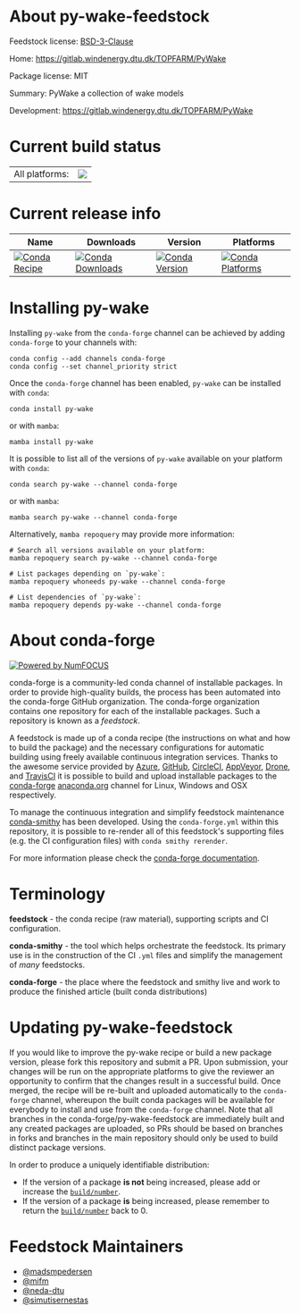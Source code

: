 About py-wake-feedstock
=======================

Feedstock license: [BSD-3-Clause](https://github.com/conda-forge/py-wake-feedstock/blob/main/LICENSE.txt)

Home: https://gitlab.windenergy.dtu.dk/TOPFARM/PyWake

Package license: MIT

Summary: PyWake a collection of wake models

Development: https://gitlab.windenergy.dtu.dk/TOPFARM/PyWake

Current build status
====================


<table><tr><td>All platforms:</td>
    <td>
      <a href="https://dev.azure.com/conda-forge/feedstock-builds/_build/latest?definitionId=20360&branchName=main">
        <img src="https://dev.azure.com/conda-forge/feedstock-builds/_apis/build/status/py-wake-feedstock?branchName=main">
      </a>
    </td>
  </tr>
</table>

Current release info
====================

| Name | Downloads | Version | Platforms |
| --- | --- | --- | --- |
| [![Conda Recipe](https://img.shields.io/badge/recipe-py--wake-green.svg)](https://anaconda.org/conda-forge/py-wake) | [![Conda Downloads](https://img.shields.io/conda/dn/conda-forge/py-wake.svg)](https://anaconda.org/conda-forge/py-wake) | [![Conda Version](https://img.shields.io/conda/vn/conda-forge/py-wake.svg)](https://anaconda.org/conda-forge/py-wake) | [![Conda Platforms](https://img.shields.io/conda/pn/conda-forge/py-wake.svg)](https://anaconda.org/conda-forge/py-wake) |

Installing py-wake
==================

Installing `py-wake` from the `conda-forge` channel can be achieved by adding `conda-forge` to your channels with:

```
conda config --add channels conda-forge
conda config --set channel_priority strict
```

Once the `conda-forge` channel has been enabled, `py-wake` can be installed with `conda`:

```
conda install py-wake
```

or with `mamba`:

```
mamba install py-wake
```

It is possible to list all of the versions of `py-wake` available on your platform with `conda`:

```
conda search py-wake --channel conda-forge
```

or with `mamba`:

```
mamba search py-wake --channel conda-forge
```

Alternatively, `mamba repoquery` may provide more information:

```
# Search all versions available on your platform:
mamba repoquery search py-wake --channel conda-forge

# List packages depending on `py-wake`:
mamba repoquery whoneeds py-wake --channel conda-forge

# List dependencies of `py-wake`:
mamba repoquery depends py-wake --channel conda-forge
```


About conda-forge
=================

[![Powered by
NumFOCUS](https://img.shields.io/badge/powered%20by-NumFOCUS-orange.svg?style=flat&colorA=E1523D&colorB=007D8A)](https://numfocus.org)

conda-forge is a community-led conda channel of installable packages.
In order to provide high-quality builds, the process has been automated into the
conda-forge GitHub organization. The conda-forge organization contains one repository
for each of the installable packages. Such a repository is known as a *feedstock*.

A feedstock is made up of a conda recipe (the instructions on what and how to build
the package) and the necessary configurations for automatic building using freely
available continuous integration services. Thanks to the awesome service provided by
[Azure](https://azure.microsoft.com/en-us/services/devops/), [GitHub](https://github.com/),
[CircleCI](https://circleci.com/), [AppVeyor](https://www.appveyor.com/),
[Drone](https://cloud.drone.io/welcome), and [TravisCI](https://travis-ci.com/)
it is possible to build and upload installable packages to the
[conda-forge](https://anaconda.org/conda-forge) [anaconda.org](https://anaconda.org/)
channel for Linux, Windows and OSX respectively.

To manage the continuous integration and simplify feedstock maintenance
[conda-smithy](https://github.com/conda-forge/conda-smithy) has been developed.
Using the ``conda-forge.yml`` within this repository, it is possible to re-render all of
this feedstock's supporting files (e.g. the CI configuration files) with ``conda smithy rerender``.

For more information please check the [conda-forge documentation](https://conda-forge.org/docs/).

Terminology
===========

**feedstock** - the conda recipe (raw material), supporting scripts and CI configuration.

**conda-smithy** - the tool which helps orchestrate the feedstock.
                   Its primary use is in the construction of the CI ``.yml`` files
                   and simplify the management of *many* feedstocks.

**conda-forge** - the place where the feedstock and smithy live and work to
                  produce the finished article (built conda distributions)


Updating py-wake-feedstock
==========================

If you would like to improve the py-wake recipe or build a new
package version, please fork this repository and submit a PR. Upon submission,
your changes will be run on the appropriate platforms to give the reviewer an
opportunity to confirm that the changes result in a successful build. Once
merged, the recipe will be re-built and uploaded automatically to the
`conda-forge` channel, whereupon the built conda packages will be available for
everybody to install and use from the `conda-forge` channel.
Note that all branches in the conda-forge/py-wake-feedstock are
immediately built and any created packages are uploaded, so PRs should be based
on branches in forks and branches in the main repository should only be used to
build distinct package versions.

In order to produce a uniquely identifiable distribution:
 * If the version of a package **is not** being increased, please add or increase
   the [``build/number``](https://docs.conda.io/projects/conda-build/en/latest/resources/define-metadata.html#build-number-and-string).
 * If the version of a package **is** being increased, please remember to return
   the [``build/number``](https://docs.conda.io/projects/conda-build/en/latest/resources/define-metadata.html#build-number-and-string)
   back to 0.

Feedstock Maintainers
=====================

* [@madsmpedersen](https://github.com/madsmpedersen/)
* [@mifm](https://github.com/mifm/)
* [@neda-dtu](https://github.com/neda-dtu/)
* [@simutisernestas](https://github.com/simutisernestas/)


<!-- dummy commit to enable rerendering -->

